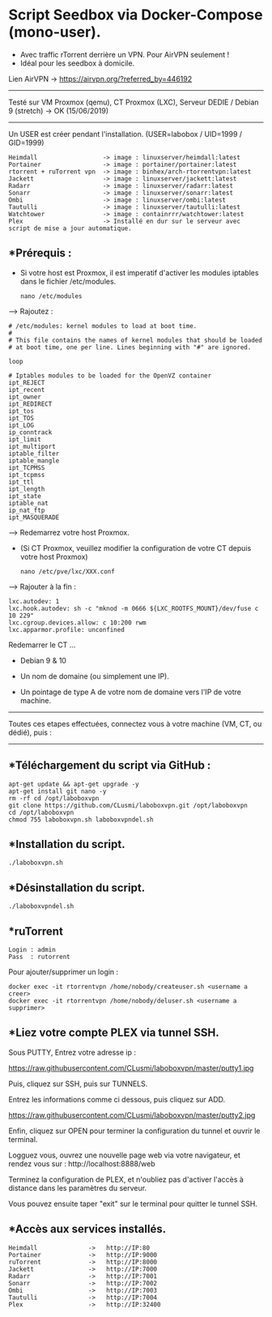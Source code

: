 # Script Seedbox via Docker-Compose (mono-user).
- Avec traffic rTorrent derrière un VPN. Pour AirVPN seulement !
- Idéal pour les seedbox à domicile.

Lien AirVPN -> https://airvpn.org/?referred_by=446192

-------------

Testé sur VM Proxmox (qemu), CT Proxmox (LXC), Serveur DEDIE / Debian 9 (stretch)  -> OK (15/06/2019)

-------------

Un USER est créer pendant l'installation. (USER=labobox / UID=1999 / GID=1999)

    Heimdall                  -> image : linuxserver/heimdall:latest
    Portainer                 -> image : portainer/portainer:latest
    rtorrent + ruTorrent vpn  -> image : binhex/arch-rtorrentvpn:latest
    Jackett                   -> image : linuxserver/jackett:latest
    Radarr                    -> image : linuxserver/radarr:latest
    Sonarr                    -> image : linuxserver/sonarr:latest
    Ombi                      -> image : linuxserver/ombi:latest
    Tautulli                  -> image : linuxserver/tautulli:latest
    Watchtower                -> image : containrrr/watchtower:latest
    Plex                      -> Installé en dur sur le serveur avec script de mise a jour automatique.

*Prérequis :
-------------------------------------------------------------
* Si votre host est Proxmox, il est imperatif d'activer les modules iptables dans le fichier /etc/modules.

      nano /etc/modules
    
--> Rajoutez : 

    # /etc/modules: kernel modules to load at boot time.
    #
    # This file contains the names of kernel modules that should be loaded
    # at boot time, one per line. Lines beginning with "#" are ignored.

    loop
 
    # Iptables modules to be loaded for the OpenVZ container
    ipt_REJECT
    ipt_recent
    ipt_owner
    ipt_REDIRECT
    ipt_tos
    ipt_TOS
    ipt_LOG
    ip_conntrack
    ipt_limit
    ipt_multiport
    iptable_filter
    iptable_mangle
    ipt_TCPMSS
    ipt_tcpmss
    ipt_ttl
    ipt_length
    ipt_state
    iptable_nat
    ip_nat_ftp
    ipt_MASQUERADE
    
--> Redemarrez votre host Proxmox.

* (Si CT Proxmox, veuillez modifier la configuration de votre CT depuis votre host Proxmox)

      nano /etc/pve/lxc/XXX.conf
      
--> Rajouter à la fin : 
   
    lxc.autodev: 1
    lxc.hook.autodev: sh -c "mknod -m 0666 ${LXC_ROOTFS_MOUNT}/dev/fuse c 10 229"
    lxc.cgroup.devices.allow: c 10:200 rwm
    lxc.apparmor.profile: unconfined
        
   Redemarrer le CT ...
   
* Debian 9 & 10

* Un nom de domaine (ou simplement une IP).

* Un pointage de type A de votre nom de domaine vers l'IP de votre machine.
   
-------------

Toutes ces etapes effectuées, connectez vous à votre machine (VM, CT, ou dédié), puis :

-------------

*Téléchargement du script via GitHub :
-------------------------------------------------------------

    apt-get update && apt-get upgrade -y
    apt-get install git nano -y
    rm -rf cd /opt/laboboxvpn
    git clone https://github.com/CLusmi/laboboxvpn.git /opt/laboboxvpn
    cd /opt/laboboxvpn
    chmod 755 laboboxvpn.sh laboboxvpndel.sh

*Installation du script.
-------------------------------------------------------------

    ./laboboxvpn.sh
    
*Désinstallation du script.
-------------------------------------------------------------

    ./laboboxvpndel.sh
    
*ruTorrent
------------------------------------------------------------- 
    
    Login : admin
    Pass  : rutorrent
    
Pour ajouter/supprimer un login : 

    docker exec -it rtorrentvpn /home/nobody/createuser.sh <username a creer>
    docker exec -it rtorrentvpn /home/nobody/deluser.sh <username a supprimer>

*Liez votre compte PLEX via tunnel SSH.
-------------------------------------------------------------

Sous PUTTY, Entrez votre adresse ip :

https://raw.githubusercontent.com/CLusmi/laboboxvpn/master/putty1.jpg

Puis, cliquez sur SSH, puis sur TUNNELS.

Entrez les informations comme ci dessous, puis cliquez sur ADD.

https://raw.githubusercontent.com/CLusmi/laboboxvpn/master/putty2.jpg

Enfin, cliquez sur OPEN pour terminer la configuration du tunnel et ouvrir le terminal.

Logguez vous, ouvrez une nouvelle page web via votre navigateur, et rendez vous sur : http://localhost:8888/web

Terminez la configuration de PLEX, et n'oubliez pas d'activer l'accès à distance dans les paramètres du serveur.

Vous pouvez ensuite taper "exit" sur le terminal pour quitter le tunnel SSH.

*Accès aux services installés.
-------------------------------------------------------------

    Heimdall              ->   http://IP:80
    Portainer             ->   http://IP:9000
    ruTorrent             ->   http://IP:8000
    Jackett               ->   http://IP:7000
    Radarr                ->   http://IP:7001
    Sonarr                ->   http://IP:7002
    Ombi                  ->   http://IP:7003
    Tautulli              ->   http://IP:7004
    Plex                  ->   http://IP:32400
